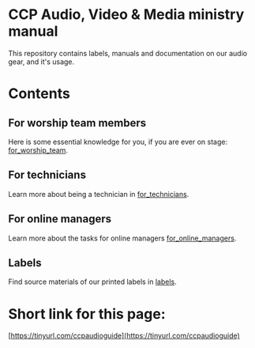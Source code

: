 # CCP Audio, Video & Media ministry manual

This repository contains labels, manuals and documentation on our audio gear, and it's usage.

# Contents

## For worship team members

Here is some essential knowledge for you, if you are ever on stage: [for_worship_team](for_worship_team). 

## For technicians

Learn more about being a technician in [for_technicians](for_technicians). 

## For online managers

Learn more about the tasks for online managers [for_online_managers](for_online_managers). 


## Labels

Find source materials of our printed labels in  [labels](labels).


# Short link for this page:
[https://tinyurl.com/ccpaudioguide](https://tinyurl.com/ccpaudioguide)